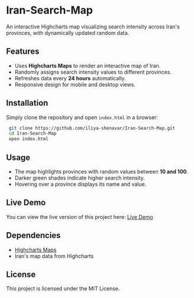 # Iran-Search-Map

An interactive Highcharts map visualizing search intensity across Iran's provinces, with dynamically updated random data.

## Features
- Uses **Highcharts Maps** to render an interactive map of Iran.
- Randomly assigns search intensity values to different provinces.
- Refreshes data every **24 hours** automatically.
- Responsive design for mobile and desktop views.

## Installation
Simply clone the repository and open `index.html` in a browser:
```sh
 git clone https://github.com/iliya-shenavar/Iran-Search-Map.git
 cd Iran-Search-Map
 open index.html
```

## Usage
- The map highlights provinces with random values between **10 and 100**.
- Darker green shades indicate higher search intensity.
- Hovering over a province displays its name and value.

## Live Demo
You can view the live version of this project here:
[Live Demo](https://iliya-shenavar.github.io/Iran-Search-Map/index.html)

## Dependencies
- [Highcharts Maps](https://www.highcharts.com/products/maps/)
- Iran's map data from Highcharts

## License
This project is licensed under the MIT License.

